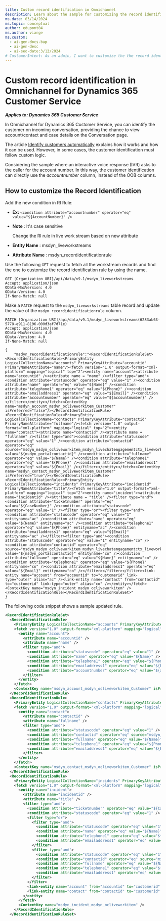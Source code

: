 ```yaml
---
title: Custom record identification in Omnichannel
description: Learn about the sample for customizing the record identification in Omnichannel for Dynamics 365 Customer Service.
ms.date: 03/14/2024
ms.topic: conceptual
author: edupont04
ms.author: viange
ms.custom:
  - ai-gen-docs-bap
  - ai-gen-desc
  - ai-seo-date:3/12/2024
# CustomerIntent: As an admin, I want to customize the the record identification in Omnichannel for Dynamics 365 Customer Service.
---
```


# Custom record identification in Omnichannel for Dynamics 365 Customer Service

***Applies to: Dynamics 365 Customer Service***

In Omnichannel for Dynamics 365 Customer Service, you can identify the customer on incoming conversation, providing the chance to view account/contact and case details on the Conversation page.  

The article [Identify customers automatically](/dynamics365/customer-service/record-identification-rule) explains how it works and how it can be used. However, in some cases, the customer identification must follow custom logic.  

Considering the sample where an interactive voice response (IVR) asks to the caller for the account number. In this way, the customer identification can directly use the *accountnumber* column, instead of the OOB columns.

## How to customize the Record Identification

Add the new condition in RI Rule:

- **Ex:** ```<condition attribute="accountnumber" operator="eq" value="${AccountNumber}" />```
- **Note** : It's case sensitive

  Change the RI rule in live work stream based on new attribute

- **Entity Name** : msdyn_liveworkstreams

- **Attribute Name** : msdyn_recordidentificationrule

Use the following ```GET``` request to fetch all the workstream records and find the one to customize the record identification rule by using the name.  

```
GET [Organization URI]/api/data/v9.1/msdyn_liveworkstreams
Accept: application/json  
OData-MaxVersion: 4.0  
OData-Version: 4.0
If-None-Match: null
```  

Make a ```PATCH``` request to the ```msdyn_liveworkstreams``` table record and update the value of the ```msdyn_recordidentificationrule``` column.

```
PATCH [Organization URI]/api/data/v9.1/msdyn_liveworkstreams(6283ab63-5778-e911-8196-000d3af7d71e)
Accept: application/json  
OData-MaxVersion: 4.0  
OData-Version: 4.0
If-None-Match: null

{
    "msdyn_recordidentificationrule":"<RecordIdentificationRuleSet><RecordIdentificationRule><PrimaryEntity LogicalCollectionName="accounts" PrimaryKeyAttribute="accountid" PrimaryNameAttribute="name"/><fetch version="1.0" output-format="xml-platform" mapping="logical" top="2"><entity name="account"><attribute name="accountid" /><attribute name = "name" /><filter type="and"><condition attribute="statuscode" operator="eq" value="1" /><condition attribute="name" operator="eq" value="${Name}" /><condition attribute="telephone1" operator="eq" value="${Phone}" /><condition attribute="emailaddress1" operator="eq" value="${Email}" /><condition attribute="accountnumber" operator="eq" value="${accountnumber}" /></filter></entity></fetch><ContextKey name="msdyn_account_msdyn_ocliveworkitem_Customer" isPreferred="false"/></RecordIdentificationRule><RecordIdentificationRule><PrimaryEntity LogicalCollectionName="contacts" PrimaryKeyAttribute="contactid" PrimaryNameAttribute="fullname"/><fetch version="1.0" output-format="xml-platform" mapping="logical" top="2"><entity name="contact"><attribute name="contactid" /><attribute name = "fullname" /><filter type="and"><condition attribute="statuscode" operator="eq" value="1" /><condition attribute="contactid" operator="eq" source="msdyn_msdyn_ocliveworkitem_msdyn_livechatengagementctx_liveworkitemid" value="${msdyn_portalcontactid}" /><condition attribute="fullname" operator="eq" value="${Name}" /><condition attribute="telephone1" operator="eq" value="${Phone}" /><condition attribute="emailaddress1" operator="eq" value="${Email}" /></filter></entity></fetch><ContextKey name="msdyn_contact_msdyn_ocliveworkitem_Customer" isPreferred="true"/></RecordIdentificationRule><RecordIdentificationRule><PrimaryEntity LogicalCollectionName="incidents" PrimaryKeyAttribute="incidentid" PrimaryNameAttribute="title"/><fetch version="1.0" output-format="xml-platform" mapping="logical" top="2"><entity name="incident"><attribute name="incidentid" /><attribute name = "title" /><filter type="and"><condition attribute="ticketnumber" operator="eq" value="${CaseNumber}" /><condition attribute="statuscode" operator="eq" value="1" /><filter type="or"><filter type="and"><condition attribute="statuscode" operator="eq" value="1" entityname="ac" /><condition attribute="name" operator="eq" value="${Name}" entityname="ac" /><condition attribute="telephone1" operator="eq" value="${Phone}" entityname="ac" /><condition attribute="emailaddress1" operator="eq" value="${Email}" entityname="ac" /></filter><filter type="and"><condition attribute="statuscode" operator="eq" value="1" entityname="co" /><condition attribute="contactid" operator="eq" source="msdyn_msdyn_ocliveworkitem_msdyn_livechatengagementctx_liveworkitemid" value="${msdyn_portalcontactid}" entityname="co" /><condition attribute="fullname" operator="eq" value="${Name}" entityname="co" /><condition attribute="telephone1" operator="eq" value="${Phone}" entityname="co" /><condition attribute="emailaddress1" operator="eq" value="${Email}" entityname="co" /></filter></filter></filter><link-entity name="account" from="accountid" to="customerid" link-type="outer" alias="ac" /><link-entity name="contact" from="contactid" to="customerid" link-type="outer" alias="co" /></entity></fetch><ContextKey name="msdyn_incident_msdyn_ocliveworkitem" /></RecordIdentificationRule></RecordIdentificationRuleSet>"
}
```

The following code snippet shows a sample updated rule.

```xml
<RecordIdentificationRuleSet>
  <RecordIdentificationRule>
    <PrimaryEntity LogicalCollectionName="accounts" PrimaryKeyAttribute="accountid" PrimaryNameAttribute="name" />
    <fetch version="1.0" output-format="xml-platform" mapping="logical" top="2">
      <entity name="account">
        <attribute name="accountid" />
        <attribute name="name" />
        <filter type="and">
          <condition attribute="statuscode" operator="eq" value="1" />
          <condition attribute="name" operator="eq" value="${Name}" />
          <condition attribute="telephone1" operator="eq" value="${Phone}" />
          <condition attribute="emailaddress1" operator="eq" value="${Email}" />
          <condition attribute="accountnumber" operator="eq" value="${accountnumber}" />
        </filter>
      </entity>
    </fetch>
    <ContextKey name="msdyn_account_msdyn_ocliveworkitem_Customer" isPreferred="false" />
  </RecordIdentificationRule>
  <RecordIdentificationRule>
    <PrimaryEntity LogicalCollectionName="contacts" PrimaryKeyAttribute="contactid" PrimaryNameAttribute="fullname" />
    <fetch version="1.0" output-format="xml-platform" mapping="logical" top="2">
      <entity name="contact">
        <attribute name="contactid" />
        <attribute name="fullname" />
        <filter type="and">
          <condition attribute="statuscode" operator="eq" value="1" />
          <condition attribute="contactid" operator="eq" source="msdyn_msdyn_ocliveworkitem_msdyn_livechatengagementctx_liveworkitemid" value="${msdyn_portalcontactid}" />
          <condition attribute="fullname" operator="eq" value="${Name}" />
          <condition attribute="telephone1" operator="eq" value="${Phone}" />
          <condition attribute="emailaddress1" operator="eq" value="${Email}" />
        </filter>
      </entity>
    </fetch>
    <ContextKey name="msdyn_contact_msdyn_ocliveworkitem_Customer" isPreferred="true" />
  </RecordIdentificationRule>
  <RecordIdentificationRule>
    <PrimaryEntity LogicalCollectionName="incidents" PrimaryKeyAttribute="incidentid" PrimaryNameAttribute="title" />
    <fetch version="1.0" output-format="xml-platform" mapping="logical" top="2">
      <entity name="incident">
        <attribute name="incidentid" />
        <attribute name="title" />
        <filter type="and">
          <condition attribute="ticketnumber" operator="eq" value="${CaseNumber}" />
          <condition attribute="statuscode" operator="eq" value="1" />
          <filter type="or">
            <filter type="and">
              <condition attribute="statuscode" operator="eq" value="1" entityname="ac" />
              <condition attribute="name" operator="eq" value="${Name}" entityname="ac" />
              <condition attribute="telephone1" operator="eq" value="${Phone}" entityname="ac" />
              <condition attribute="emailaddress1" operator="eq" value="${Email}" entityname="ac" />
            </filter>
            <filter type="and">
              <condition attribute="statuscode" operator="eq" value="1" entityname="co" />
              <condition attribute="contactid" operator="eq" source="msdyn_msdyn_ocliveworkitem_msdyn_livechatengagementctx_liveworkitemid" value="${msdyn_portalcontactid}" entityname="co" />
              <condition attribute="fullname" operator="eq" value="${Name}" entityname="co" />
              <condition attribute="telephone1" operator="eq" value="${Phone}" entityname="co" />
              <condition attribute="emailaddress1" operator="eq" value="${Email}" entityname="co" />
            </filter>
          </filter>
          <link-entity name="account" from="accountid" to="customerid" link-type="outer" alias="ac" />
          <link-entity name="contact" from="contactid" to="customerid" link-type="outer" alias="co" />
        </entity>
      </fetch>
      <ContextKey name="msdyn_incident_msdyn_ocliveworkitem" />
    </RecordIdentificationRule>
  </RecordIdentificationRuleSet>
```